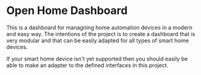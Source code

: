# Open Home Dashboard

This is a dashboard for managning home automation devices in a modern and easy way. The intentions of the project is to create a dashboard that is very modular and that can be easily adapted for all types of smart home devices. 

If your smart home device isn't yet supported then you should easily be able to make an adapter to the defined interfaces in this project.